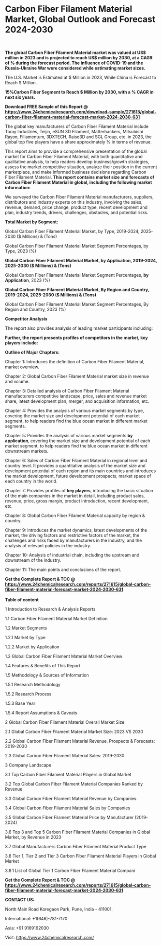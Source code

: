 <h1>Carbon Fiber Filament Material Market, Global Outlook and Forecast 2024-2030</h1><br/><p><strong>The global Carbon Fiber Filament Material market was valued at US$ million in 2023 and is projected to reach US$ million by 2030, at a <strong>CAGR</strong> of % during the forecast period. The influence of COVID-19 and the Russia-Ukraine War were considered while estimating market sizes.</strong></p><p>The U.S. Market is Estimated at $ Million in 2023, While China is Forecast to Reach $ Million.</p><p><strong>15%Carbon Fiber Segment to Reach $ Million by 2030, with a % <strong>CAGR</strong> in next six years.</strong></p><div><b>Download FREE Sample of this Report @ <a href="https://www.24chemicalresearch.com/download-sample/271615/global-carbon-fiber-filament-material-forecast-market-2024-2030-631">https://www.24chemicalresearch.com/download-sample/271615/global-carbon-fiber-filament-material-forecast-market-2024-2030-631</a></b></div><p>
 
 The global key manufacturers of Carbon Fiber Filament Material include Toray Industries, Teijin, eSUN 3D Filament, Matterhackers, Mitsubishi Rayon, Fillamentum, 3DXTECH, Raise3D and SGL Group, etc. in 2023, the global top five players have a share approximately % in terms of revenue.</p><p>This report aims to provide a comprehensive presentation of the global market for Carbon Fiber Filament Material, with both quantitative and qualitative analysis, to help readers develop business/growth strategies, assess the market competitive situation, analyze their position in the current marketplace, and make informed business decisions regarding Carbon Fiber Filament Material. <strong>This report contains market size and forecasts of Carbon Fiber Filament Material in global, including the following market information:</strong></p><p>We surveyed the Carbon Fiber Filament Material manufacturers, suppliers, distributors and industry experts on this industry, involving the sales, revenue, demand, price change, product type, recent development and plan, industry trends, drivers, challenges, obstacles, and potential risks.</p><p><strong>Total Market by Segment:</strong></p><p>Global Carbon Fiber Filament Material Market, by Type, 2019-2024, 2025-2030 ($ Millions) & (Tons)</p><p>Global Carbon Fiber Filament Material Market Segment Percentages, by Type, 2023 (%)</p><p><strong>Global Carbon Fiber Filament Material Market, <strong>by Application</strong>, 2019-2024, 2025-2030 ($ Millions) & (Tons)</strong></p><p>Global Carbon Fiber Filament Material Market Segment Percentages, <strong>by Application</strong>, 2023 (%)</p><p><strong>Global Carbon Fiber Filament Material Market, By Region and Country, 2019-2024, 2025-2030 ($ Millions) & (Tons)</strong></p><p>Global Carbon Fiber Filament Material Market Segment Percentages, By Region and Country, 2023 (%)</p><p><strong>Competitor Analysis</strong></p><p>The report also provides analysis of leading market participants including:</p><p><strong>Further, the report presents profiles of competitors in the market, <strong>key players</strong> include:</strong></p><p><strong>Outline of Major Chapters:</strong></p><p>Chapter 1: Introduces the definition of Carbon Fiber Filament Material, market overview.</p><p>Chapter 2: Global Carbon Fiber Filament Material market size in revenue and volume.</p><p>Chapter 3: Detailed analysis of Carbon Fiber Filament Material manufacturers competitive landscape, price, sales and revenue market share, latest development plan, merger, and acquisition information, etc.</p><p>Chapter 4: Provides the analysis of various market segments by type, covering the market size and development potential of each market segment, to help readers find the blue ocean market in different market segments.</p><p>Chapter 5: Provides the analysis of various market segments <strong>by application</strong>, covering the market size and development potential of each market segment, to help readers find the blue ocean market in different downstream markets.</p><p>Chapter 6: Sales of Carbon Fiber Filament Material in regional level and country level. It provides a quantitative analysis of the market size and development potential of each region and its main countries and introduces the market development, future development prospects, market space of each country in the world.</p><p>Chapter 7: Provides profiles of <strong>key players</strong>, introducing the basic situation of the main companies in the market in detail, including product sales, revenue, price, gross margin, product introduction, recent development, etc.</p><p>Chapter 8: Global Carbon Fiber Filament Material capacity by region & country.</p><p>Chapter 9: Introduces the market dynamics, latest developments of the market, the driving factors and restrictive factors of the market, the challenges and risks faced by manufacturers in the industry, and the analysis of relevant policies in the industry.</p><p>Chapter 10: Analysis of industrial chain, including the upstream and downstream of the industry.</p><p>Chapter 11: The main points and conclusions of the report.</p><div><b>Get the Complete Report & TOC @ <a href="https://www.24chemicalresearch.com/reports/271615/global-carbon-fiber-filament-material-forecast-market-2024-2030-631">https://www.24chemicalresearch.com/reports/271615/global-carbon-fiber-filament-material-forecast-market-2024-2030-631</a></b></div><br><b>Table of content</b><p>1 Introduction to Research & Analysis Reports<br />
 
  1.1 Carbon Fiber Filament Material Market Definition<br />
 
  1.2 Market Segments<br />
 
  1.2.1 Market by Type<br />
 
  1.2.2 Market by Application<br />
 
  1.3 Global Carbon Fiber Filament Material Market Overview<br />
 
  1.4 Features & Benefits of This Report<br />
 
  1.5 Methodology & Sources of Information<br />
 
  1.5.1 Research Methodology<br />
 
  1.5.2 Research Process<br />
 
  1.5.3 Base Year<br />
 
  1.5.4 Report Assumptions & Caveats<br />
 
 2 Global Carbon Fiber Filament Material Overall Market Size<br />
 
  2.1 Global Carbon Fiber Filament Material Market Size: 2023 VS 2030<br />
 
  2.2 Global Carbon Fiber Filament Material Revenue, Prospects & Forecasts: 2019-2030<br />
 
  2.3 Global Carbon Fiber Filament Material Sales: 2019-2030<br />
 
 3 Company Landscape<br />
 
  3.1 Top Carbon Fiber Filament Material Players in Global Market<br />
 
  3.2 Top Global Carbon Fiber Filament Material Companies Ranked by Revenue<br />
 
  3.3 Global Carbon Fiber Filament Material Revenue by Companies<br />
 
  3.4 Global Carbon Fiber Filament Material Sales by Companies<br />
 
  3.5 Global Carbon Fiber Filament Material Price by Manufacturer (2019-2024)<br />
 
  3.6 Top 3 and Top 5 Carbon Fiber Filament Material Companies in Global Market, by Revenue in 2023<br />
 
  3.7 Global Manufacturers Carbon Fiber Filament Material Product Type<br />
 
  3.8 Tier 1, Tier 2 and Tier 3 Carbon Fiber Filament Material Players in Global Market<br />
 
  3.8.1 List of Global Tier 1 Carbon Fiber Filament Material Compani<br><div><b>Get the Complete Report & TOC @ <a href="https://www.24chemicalresearch.com/reports/271615/global-carbon-fiber-filament-material-forecast-market-2024-2030-631">https://www.24chemicalresearch.com/reports/271615/global-carbon-fiber-filament-material-forecast-market-2024-2030-631</a></b></div></p>
 
 <b>CONTACT US:</b><br>
 
 North Main Road Koregaon Park, Pune, India - 411001.<br/>
 
 International: +1(646)-781-7170<br/>
 
 Asia: +91 9169162030<br/>
 
 Visit: <a href="https://www.24chemicalresearch.com/">https://www.24chemicalresearch.com/</a>
 
 <br>